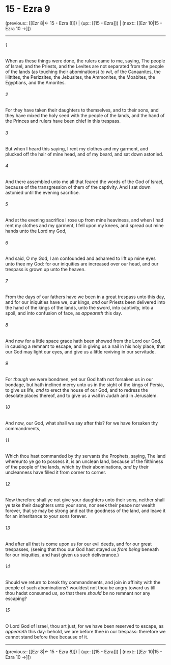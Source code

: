 # 15 - Ezra 9

(previous:: [[Ezr 8|← 15 - Ezra 8]]) | (up:: [[15 - Ezra]]) | (next:: [[Ezr 10|15 - Ezra 10 →]])

***


###### 1 
When as these things were done, the rulers came to me, saying, The people of Israel, and the Priests, and the Levites are not separated from the people of the lands (as touching their abominations) _to wit_, of the Canaanites, the Hittites, the Perizzites, the Jebusites, the Ammonites, the Moabites, the Egyptians, and the Amorites. 

###### 2 
For they have taken their daughters to themselves, and to their sons, and they have mixed the holy seed with the people of the lands, and the hand of the Princes and rulers have been chief in this trespass. 

###### 3 
But when I heard this saying, I rent my clothes and my garment, and plucked off the hair of mine head, and of my beard, and sat down astonied. 

###### 4 
And there assembled unto me all that feared the words of the God of Israel, because of the transgression of them of the captivity. And I sat down astonied until the evening sacrifice. 

###### 5 
And at the evening sacrifice I rose up from mine heaviness, and when I had rent my clothes and my garment, I fell upon my knees, and spread out mine hands unto the Lord my God, 

###### 6 
And said, O my God, I am confounded and ashamed to lift up mine eyes unto thee my God: for our iniquities are increased over our head, and our trespass is grown up unto the heaven. 

###### 7 
From the days of our fathers have we been in a great trespass unto this day, and for our iniquities have we, our kings, _and_ our Priests been delivered into the hand of the kings of the lands, unto the sword, into captivity, into a spoil, and into confusion of face, as _appeareth_ this day. 

###### 8 
And now for a little space grace hath been showed from the Lord our God, in causing a remnant to escape, and in giving us a nail in his holy place, that our God may light our eyes, and give us a little reviving in our servitude. 

###### 9 
For _though_ we were bondmen, yet our God hath not forsaken us in our bondage, but hath inclined mercy unto us in the sight of the kings of Persia, to give us life, _and_ to erect the house of our God, and to redress the desolate places thereof, and to give us a wall in Judah and in Jerusalem. 

###### 10 
And now, our God, what shall we say after this? for we have forsaken thy commandments, 

###### 11 
Which thou hast commanded by thy servants the Prophets, saying, The land whereunto ye go to possess it, is an unclean land, because of the filthiness of the people of the lands, which by their abominations, _and_ by their uncleanness have filled it from corner to corner. 

###### 12 
Now therefore shall ye not give your daughters unto their sons, neither shall ye take their daughters unto your sons, nor seek their peace nor wealth forever, that ye may be strong and eat the goodness of the land, and leave it for an inheritance to your sons forever. 

###### 13 
And after all that is come upon us for our evil deeds, and for our great trespasses, (seeing that thou our God hast stayed _us from being_ beneath for our iniquities, and hast given us such deliverance.) 

###### 14 
Should we return to break thy commandments, and join in affinity with the people of such abominations? wouldest not thou be angry toward us till thou hadst consumed _us_, so that there _should be_ no remnant nor any escaping? 

###### 15 
O Lord God of Israel, thou art just, for we have been reserved to escape, as _appeareth_ this day: behold, we are before thee in our trespass: therefore we cannot stand before thee because of it.

***

(previous:: [[Ezr 8|← 15 - Ezra 8]]) | (up:: [[15 - Ezra]]) | (next:: [[Ezr 10|15 - Ezra 10 →]])
